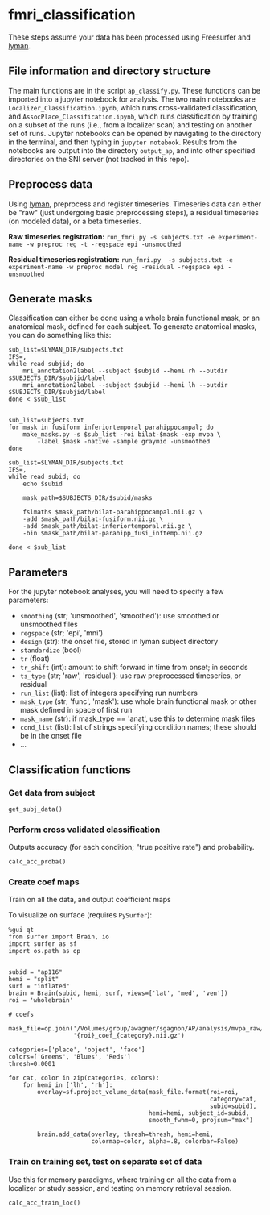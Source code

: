 # fmri_classification

These steps assume your data has been processed using Freesurfer and [lyman](http://stanford.edu/~mwaskom/software/lyman/).

## File information and directory structure

The main functions are in the script `ap_classify.py`. These functions can be imported into a jupyter notebook
for analysis. The two main notebooks are `Localizer_Classification.ipynb`, which runs cross-validated classification,
and `AssocPlace_Classification.ipynb`, which runs classification by training on a subset of the runs
(i.e., from a localizer scan) and testing on another set of runs. Jupyter notebooks can be opened by navigating to the
directory in the terminal, and then typing in `jupyter notebook`. Results from the notebooks are output into the directory
`output_ap`, and into other specified directories on the SNI server (not tracked in this repo).

## Preprocess data

Using [lyman](http://stanford.edu/~mwaskom/software/lyman/), preprocess and register timeseries. Timeseries data can
either be "raw" (just undergoing basic preprocessing steps), a residual timeseries (on modeled data), or a beta timeseries.

**Raw timeseries registration:**
`run_fmri.py -s subjects.txt -e experiment-name -w preproc reg -t -regspace epi -unsmoothed`

**Residual timeseries registration:**
`run_fmri.py  -s subjects.txt -e experiment-name -w preproc model reg -residual -regspace epi -unsmoothed`

## Generate masks

Classification can either be done using a whole brain functional mask, or an anatomical mask, defined for each subject.
To generate anatomical masks, you can do something like this:

```
sub_list=$LYMAN_DIR/subjects.txt
IFS=,
while read subjid; do
    mri_annotation2label --subject $subjid --hemi rh --outdir $SUBJECTS_DIR/$subjid/label
	mri_annotation2label --subject $subjid --hemi lh --outdir $SUBJECTS_DIR/$subjid/label
done < $sub_list


sub_list=subjects.txt
for mask in fusiform inferiortemporal parahippocampal; do
    make_masks.py -s $sub_list -roi bilat-$mask -exp mvpa \
        -label $mask -native -sample graymid -unsmoothed
done

sub_list=$LYMAN_DIR/subjects.txt
IFS=,
while read subid; do
    echo $subid

    mask_path=$SUBJECTS_DIR/$subid/masks

    fslmaths $mask_path/bilat-parahippocampal.nii.gz \
    -add $mask_path/bilat-fusiform.nii.gz \
    -add $mask_path/bilat-inferiortemporal.nii.gz \
    -bin $mask_path/bilat-parahipp_fusi_inftemp.nii.gz

done < $sub_list
```

## Parameters

For the jupyter notebook analyses, you will need to specify a few parameters:

- `smoothing` (str; 'unsmoothed', 'smoothed'): use smoothed or unsmoothed files
- `regspace` (str; 'epi', 'mni')
- `design` (str): the onset file, stored in lyman subject directory
- `standardize` (bool)
- `tr` (float)
- `tr_shift` (int): amount to shift forward in time from onset; in seconds
- `ts_type` (str; 'raw', 'residual'): use raw preprocessed timeseries, or residual
- `run_list` (list): list of integers specifying run numbers
- `mask_type` (str; 'func', 'mask'): use whole brain functional mask or other mask defined in space of first run
- `mask_name` (str): if mask_type == 'anat', use this to determine mask files
- `cond_list` (list): list of strings specifying condition names; these should be in the onset file
- ...

## Classification functions

### Get data from subject

`get_subj_data()`

### Perform cross validated classification

Outputs accuracy (for each condition; "true positive rate") and probability.

`calc_acc_proba()`

### Create coef maps

Train on all the data, and output coefficient maps

To visualize on surface (requires `PySurfer`):
```
%gui qt
from surfer import Brain, io
import surfer as sf
import os.path as op


subid = "ap116"
hemi = "split"
surf = "inflated"
brain = Brain(subid, hemi, surf, views=['lat', 'med', 'ven'])
roi = 'wholebrain'

# coefs

mask_file=op.join('/Volumes/group/awagner/sgagnon/AP/analysis/mvpa_raw/{subid}/importance_maps',
                  '{roi}_coef_{category}.nii.gz')

categories=['place', 'object', 'face']
colors=['Greens', 'Blues', 'Reds']
thresh=0.0001

for cat, color in zip(categories, colors):
    for hemi in ['lh', 'rh']:
        overlay=sf.project_volume_data(mask_file.format(roi=roi,
                                                        category=cat,
                                                        subid=subid),
                                       hemi=hemi, subject_id=subid,
                                       smooth_fwhm=0, projsum="max")

        brain.add_data(overlay, thresh=thresh, hemi=hemi,
                       colormap=color, alpha=.8, colorbar=False)
```

### Train on training set, test on separate set of data

Use this for memory paradigms, where training on all the data from a localizer or
study session, and testing on memory retrieval session.

`calc_acc_train_loc()`
